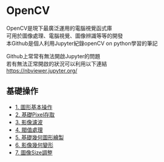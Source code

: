 # OpenCV
OpenCV是現下最廣泛運用的電腦視覺函式庫  
可用於圖像處理、電腦視覺、圖像辨識等等的開發  
本Github是個人利用Jupyter紀錄openCV on python學習的筆記

Github上常常有無法開啟Jupyter的問題  
若有無法正常開啟的狀況可以利用以下連結  
https://nbviewer.jupyter.org/

## 基礎操作
* [1. 圖形基本操作](https://github.com/Leolewis5/OpenCV/blob/master/1.%20Image_basic_operation.ipynb)
* [2. 基礎Pixel存取](https://github.com/Leolewis5/OpenCV/blob/master/2.%20Pixel_operation.ipynb)
* [3. 影像濾波](https://github.com/Leolewis5/OpenCV/blob/master/3.%20Image_filter_and_blur.ipynb)
* [4. 閥值處理](https://github.com/Leolewis5/OpenCV/blob/master/4.%20Threshold.ipynb)
* [5. 基礎幾何圖形繪製](https://github.com/Leolewis5/OpenCV/blob/master/5.%20Geometric_image.ipynb)
* [6. 影像幾何變形](https://github.com/Leolewis5/OpenCV/blob/master/6.%20Image_Geometric_Transform.ipynb)
* [7. 圖像Size調整](https://github.com/Leolewis5/OpenCV/blob/master/7.%20Resize.ipynb)
